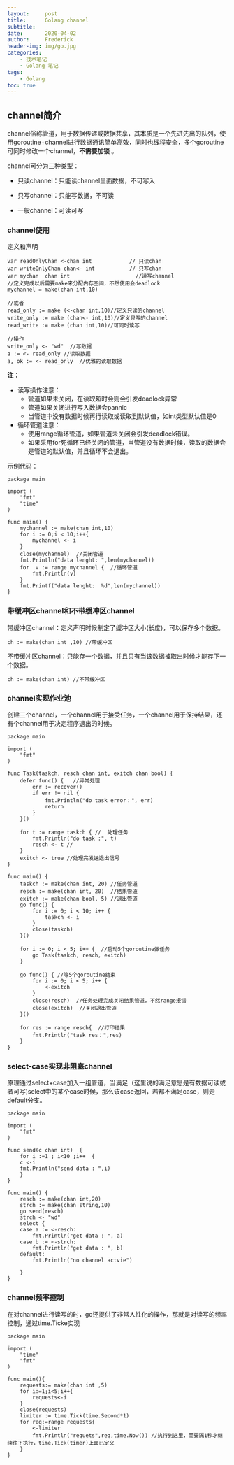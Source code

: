 ```yaml
---
layout:     post
title:      Golang channel
subtitle:   
date:       2020-04-02
author:     Frederick
header-img: img/go.jpg
categories:
    - 技术笔记
    - Golang 笔记
tags:
    - Golang
toc: true
---
```


## channel简介

channel俗称管道，用于数据传递或数据共享，其本质是一个先进先出的队列，使用goroutine+channel进行数据通讯简单高效，同时也线程安全，多个goroutine可同时修改一个channel，**不需要加锁** 。

channel可分为三种类型：

- 只读channel：只能读channel里面数据，不可写入

- 只写channel：只能写数据，不可读

- 一般channel：可读可写

### channel使用

定义和声明

    var readOnlyChan <-chan int            // 只读chan
    var writeOnlyChan chan<- int           // 只写chan
    var mychan  chan int                     //读写channel
    //定义完成以后需要make来分配内存空间，不然使用会deadlock
    mychannel = make(chan int,10)

    //或者
    read_only := make (<-chan int,10)//定义只读的channel
    write_only := make (chan<- int,10)//定义只写的channel
    read_write := make (chan int,10)//可同时读写
    
    //操作
    write_only <- "wd"  //写数据
    a := <- read_only //读取数据
    a, ok := <- read_only  //优雅的读取数据

**注：**

- 读写操作注意：
  - 管道如果未关闭，在读取超时会则会引发deadlock异常
  - 管道如果关闭进行写入数据会pannic
  - 当管道中没有数据时候再行读取或读取到默认值，如int类型默认值是0
- 循环管道注意：
  - 使用range循环管道，如果管道未关闭会引发deadlock错误。
  - 如果采用for死循环已经关闭的管道，当管道没有数据时候，读取的数据会是管道的默认值，并且循环不会退出。

示例代码：

    package main

    import (
        "fmt"
        "time"
    )

    func main() {
        mychannel := make(chan int,10)
        for i := 0;i < 10;i++{
            mychannel <- i
        }
        close(mychannel)  //关闭管道
        fmt.Println("data lenght: ",len(mychannel))
        for  v := range mychannel {  //循环管道
            fmt.Println(v)
        }
        fmt.Printf("data lenght:  %d",len(mychannel))
    }

### 带缓冲区channel和不带缓冲区channel

带缓冲区channel：定义声明时候制定了缓冲区大小(长度)，可以保存多个数据。

    ch := make(chan int ,10) //带缓冲区

不带缓冲区channel：只能存一个数据，并且只有当该数据被取出时候才能存下一个数据。

    ch := make(chan int) //不带缓冲区

### channel实现作业池

创建三个channel，一个channel用于接受任务，一个channel用于保持结果，还有个channel用于决定程序退出的时候。

    package main

    import (
        "fmt"
    )

    func Task(taskch, resch chan int, exitch chan bool) {
        defer func() {   //异常处理
            err := recover()
            if err != nil {
                fmt.Println("do task error：", err)
                return
            }
        }()

        for t := range taskch { //  处理任务
            fmt.Println("do task :", t)
            resch <- t //
        }
        exitch <- true //处理完发送退出信号
    }

    func main() {
        taskch := make(chan int, 20) //任务管道
        resch := make(chan int, 20)  //结果管道
        exitch := make(chan bool, 5) //退出管道
        go func() {
            for i := 0; i < 10; i++ {
                taskch <- i
            }
            close(taskch)
        }()

        for i := 0; i < 5; i++ {  //启动5个goroutine做任务
            go Task(taskch, resch, exitch)
        }

        go func() { //等5个goroutine结束
            for i := 0; i < 5; i++ {
                <-exitch
            }
            close(resch)  //任务处理完成关闭结果管道，不然range报错
            close(exitch)  //关闭退出管道
        }()

        for res := range resch{  //打印结果
            fmt.Println("task res：",res)
        }
    }

### select-case实现非阻塞channel

原理通过select+case加入一组管道，当满足（这里说的满足意思是有数据可读或者可写)select中的某个case时候，那么该case返回，若都不满足case，则走default分支。

    package main

    import (
        "fmt"
    )

    func send(c chan int)  {
        for i :=1 ; i<10 ;i++  {
        c <-i
        fmt.Println("send data : ",i)
        }
    }

    func main() {
        resch := make(chan int,20)
        strch := make(chan string,10)
        go send(resch)
        strch <- "wd"
        select {
        case a := <-resch:
            fmt.Println("get data : ", a)
        case b := <-strch:
            fmt.Println("get data : ", b)
        default:
            fmt.Println("no channel actvie")

        }
    }

### channel频率控制

在对channel进行读写的时，go还提供了非常人性化的操作，那就是对读写的频率控制，通过time.Ticke实现

    package main

    import (
        "time"
        "fmt"
    )

    func main(){
        requests:= make(chan int ,5)
        for i:=1;i<5;i++{
            requests<-i
        }
        close(requests)
        limiter := time.Tick(time.Second*1)
        for req:=range requests{
            <-limiter
            fmt.Println("requets",req,time.Now()) //执行到这里，需要隔1秒才继续往下执行，time.Tick(timer)上面已定义
        }
    }

